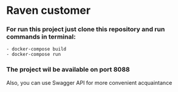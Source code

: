 # Raven customer

### For run this project just clone this repository and run commands in terminal:

    - docker-compose build
    - docker-compose run

### The project wil be available on port 8088

Also, you can use Swagger API for more convenient acquaintance